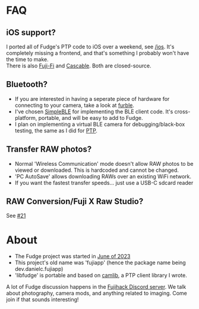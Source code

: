 # FAQ
## iOS support?
I ported all of Fudge's PTP code to iOS over a weekend, see [/ios](https://github.com/petabyt/fudge/tree/master/ios). It's completely missing a frontend, and that's
something I probably won't have the time to make.  
There is also [Fuji-Fi](https://apps.apple.com/us/app/fuji-fi/id1441309889) and [Cascable](https://apps.apple.com/us/app/cascable-tether-edit-photos/id974193500). Both are closed-source.
## Bluetooth?
- If you are interested in having a seperate piece of hardware for connecting to your camera, take a look at [furble](https://github.com/gkoh/furble).
- I've chosen [SimpleBLE](https://github.com/OpenBluetoothToolbox/SimpleBLE.git) for implementing the BLE client code. It's cross-platform, portable,
and will be easy to add to Fudge.  
- I plan on implementing a virtual BLE camera for debugging/black-box testing, the same as I did for [PTP](https://github.com/petabyt/vcam).
## Transfer RAW photos?
- Normal 'Wireless Communication' mode doesn't allow RAW photos to be viewed or downloaded. This is hardcoded and cannot be changed.
- 'PC AutoSave' allows downloading RAWs over an existing WiFi network.
- If you want the fastest transfer speeds... just use a USB-C sdcard reader
## RAW Conversion/Fuji X Raw Studio?
See [#21](https://github.com/petabyt/fudge/issues/21)

# About
- The Fudge project was started in [June of 2023](https://github.com/petabyt/fudge/commit/b282b6a8ff5f88c51e1b72333d447b71077545ea)
- This project's old name was 'fujiapp' (hence the package name being dev.danielc.fujiapp)
- 'libfudge' is portable and based on [camlib](https://github.com/petabyt/camlib), a PTP client library I wrote.

A lot of Fudge discussion happens in the [Fujihack Discord server](https://discord.gg/UZXDktvAZP). We talk about photography, camera mods, and anything related to imaging. Come join if that sounds interesting!
